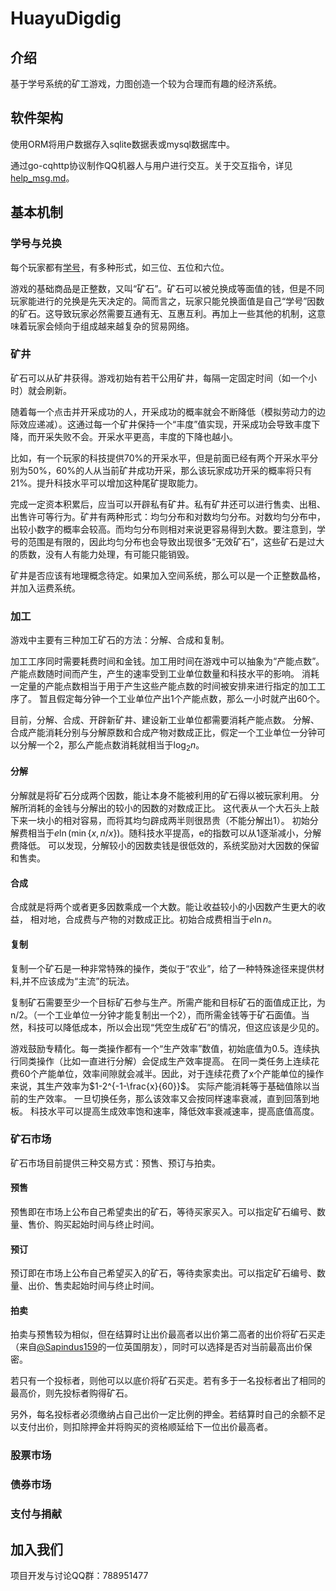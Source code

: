 # HuayuDigdig

## 介绍
基于学号系统的矿工游戏，力图创造一个较为合理而有趣的经济系统。

## 软件架构
使用ORM将用户数据存入sqlite数据表或mysql数据库中。

通过go-cqhttp协议制作QQ机器人与用户进行交互。关于交互指令，详见[help_msg.md](core/help_msg.md)。

## 基本机制
### 学号与兑换
每个玩家都有<a href="https://hywiki.xyz/wiki/%E5%8D%8E%E8%82%B2%E5%AD%A6%E5%8F%B7%E7%B3%BB%E7%BB%9F">学号</a>，有多种形式，如三位、五位和六位。

游戏的基础商品是正整数，又叫“矿石”。矿石可以被兑换成等面值的钱，但是不同玩家能进行的兑换是先天决定的。简而言之，玩家只能兑换面值是自己“学号”因数的矿石。这导致玩家必然需要互通有无、互惠互利。再加上一些其他的机制，这意味着玩家会倾向于组成越来越复杂的贸易网络。

### 矿井
矿石可以从矿井获得。游戏初始有若干公用矿井，每隔一定固定时间（如一个小时）就会刷新。

随着每一个点击并开采成功的人，开采成功的概率就会不断降低（模拟劳动力的边际效应递减）。这通过每一个矿井保持一个“丰度”值实现，开采成功会导致丰度下降，而开采失败不会。开采水平更高，丰度的下降也越小。

比如，有一个玩家的科技提供70%的开采水平，但是前面已经有两个开采水平分别为50%，60%的人从当前矿井成功开采，那么该玩家成功开采的概率将只有21%。提升科技水平可以增加这种尾矿提取能力。

完成一定资本积累后，应当可以开辟私有矿井。私有矿井还可以进行售卖、出租、出售许可等行为。矿井有两种形式：均匀分布和对数均匀分布。对数均匀分布中，出较小数字的概率会较高。而均匀分布则相对来说更容易得到大数。要注意到，学号的范围是有限的，因此均匀分布也会导致出现很多“无效矿石”，这些矿石是过大的质数，没有人有能力处理，有可能只能销毁。

矿井是否应该有地理概念待定。如果加入空间系统，那么可以是一个正整数晶格，并加入运费系统。

### 加工
游戏中主要有三种加工矿石的方法：分解、合成和复制。

加工工序同时需要耗费时间和金钱。加工用时间在游戏中可以抽象为“产能点数”。
产能点数随时间而产生，产生的速率受到工业单位数量和科技水平的影响。
消耗一定量的产能点数相当于用于产生这些产能点数的时间被安排来进行指定的加工工序了。
暂且假定每分钟一个工业单位产出1个产能点数，那么一小时就产出60个。

目前，分解、合成、开辟新矿井、建设新工业单位都需要消耗产能点数。
分解、合成产能消耗分别与分解原数和合成产物对数成正比，假定一个工业单位一分钟可以分解一个2，那么产能点数消耗就相当于$\log_2 n$。

#### 分解
分解就是将矿石分成两个因数，能让本身不能被利用的矿石得以被玩家利用。
分解所消耗的金钱与分解出的较小的因数的对数成正比。
这代表从一个大石头上敲下来一块小的相对容易，而将其均匀辟成两半则很昂贵（不能分解出1）。
初始分解费相当于$e\ln(\min\{x,n/x\})$。随科技水平提高，e的指数可以从1逐渐减小，分解费降低。
可以发现，分解较小的因数卖钱是很低效的，系统奖励对大因数的保留和售卖。
#### 合成
合成就是将两个或者更多因数乘成一个大数。能让收益较小的小因数产生更大的收益，
相对地，合成费与产物的对数成正比。初始合成费相当于$e \ln n$。
#### 复制
复制一个矿石是一种非常特殊的操作，类似于“农业”，给了一种特殊途径来提供材料,并不应该成为“主流”的玩法。

复制矿石需要至少一个目标矿石参与生产。所需产能和目标矿石的面值成正比，为n/2。（一个工业单位一分钟才能复制出一个2），而所需金钱等于矿石面值。当然，科技可以降低成本，所以会出现“凭空生成矿石”的情况，但这应该是少见的。

游戏鼓励专精化。每一类操作都有一个“生产效率”数值，初始底值为0.5。连续执行同类操作（比如一直进行分解）会促成生产效率提高。
在同一类任务上连续花费60个产能单位，效率间隙就会减半。因此，对于连续花费了x个产能单位的操作来说，其生产效率为$1-2^{-1-\frac{x}{60}}$。
实际产能消耗等于基础值除以当前的生产效率。
一旦切换任务，那么该效率又会按同样速率衰减，直到回落到地板。
科技水平可以提高生成效率饱和速率，降低效率衰减速率，提高底值高度。

### 矿石市场
矿石市场目前提供三种交易方式：预售、预订与拍卖。

#### 预售
预售即在市场上公布自己希望卖出的矿石，等待买家买入。可以指定矿石编号、数量、售价、购买起始时间与终止时间。

#### 预订
预订即在市场上公布自己希望买入的矿石，等待卖家卖出。可以指定矿石编号、数量、出价、售卖起始时间与终止时间。

#### 拍卖
拍卖与预售较为相似，但在结算时让出价最高者以出价第二高者的出价将矿石买走（来自<a href="https://gitee.com/sapindus159">@Sapindus159</a>的一位英国朋友），同时可以选择是否对当前最高出价保密。

若只有一个投标者，则他可以以底价将矿石买走。若有多于一名投标者出了相同的最高价，则先投标者购得矿石。

另外，每名投标者必须缴纳占自己出价一定比例的押金。若结算时自己的余额不足以支付出价，则扣除押金并将购买的资格顺延给下一位出价最高者。

### 股票市场

### 债券市场

### 支付与捐献

## 加入我们
项目开发与讨论QQ群：788951477